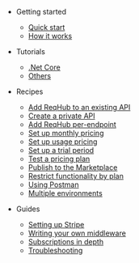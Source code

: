 - Getting started

  - [Quick start](getting-started/quickstart.md)
  - [How it works](getting-started/how-it-works.md)

- Tutorials

  - [.Net Core](tutorials/netcore.md)
  - [Others](tutorials/other-languages.md)
  <!--[.Net Framework](tutorials/netframework.md)-->
  <!--[NodeJs](tutorials/nodejs.md)-->
  <!--[Python](tutorials/python.md)-->
  <!--[Ruby](tutorials/ruby.md)-->
  <!--[Java](tutorials/java.md)-->
  <!--[PHP](tutorials/php.md)-->
  <!--[Go](tutorials/go.md)-->

- Recipes

  - [Add ReqHub to an existing API](recipes/existing-api.md)
  - [Create a private API](recipes/create-a-private-api.md)
  - [Add ReqHub per-endpoint](recipes/per-endpoint.md)
  - [Set up monthly pricing](recipes/monthly-pricing.md)
  - [Set up usage pricing](recipes/usage-pricing.md)
  - [Set up a trial period](recipes/trial-periods.md)
  - [Test a pricing plan](recipes/simulating-pricing-plans.md)
  - [Publish to the Marketplace](recipes/publish-to-marketplace.md)
  - [Restrict functionality by plan](recipes/functionality-by-plan.md)
  - [Using Postman](recipes/postman.md)
  <!--[Using Swagger/OpenAPI](recipes/using-swagger.md)-->
  - [Multiple environments](recipes/multiple-environments.md)

- Guides

  - [Setting up Stripe](guides/setting-up-stripe.md)
  - [Writing your own middleware](guides/writing-your-own-middleware.md)
  <!--[Creating a client library](guides/client-library.md) - commenting these out until there's a better way than "write your library in all the languages" - a Yeoman generator and auto-publisher or something -->
  <!--[Microservices](guides/microservices.md)-->
  <!--[Marketing your API](guides/marketing-your-api.md)-->
  - [Subscriptions in depth](guides/subscriptions-in-depth.md)
  <!--[Making user-friendly pages](guides/user-friendly-pages.md)-->
  <!--[Roadmap](guides/roadmap.md)-->
  - [Troubleshooting](guides/troubleshooting.md)

